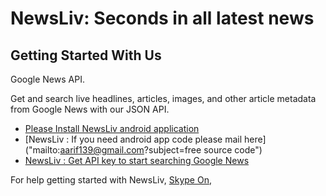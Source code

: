 # NewsLiv: Seconds in all latest news


## Getting Started With Us

Google News API.

Get and search live headlines, articles, images, and other article metadata from Google News with our JSON API.


- [Please Install NewsLiv android application](https://play.google.com/store/apps/details?id=com.angelsofttech.newsliv)
- [NewsLiv : If you need android app code please mail here]("mailto:aarif139@gmail.com?subject=free source code")
- [NewsLiv : Get API key to start searching Google News](https://newsapi.org/register)



For help getting started with NewsLiv,
[Skype On](https://join.skype.com/invite/JqRGah3AtsYf),
